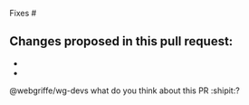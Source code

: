 Fixes #

Changes proposed in this pull request:
- 
- 
- 

@webgriffe/wg-devs what do you think about this PR :shipit:?

<!--
 - Bug fixes must be submitted against the lowest branch possible
 - Features and deprecations must be submitted against the master branch
 - Make sure that the correct base branch is set
-->
